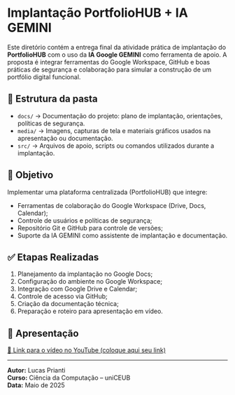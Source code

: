 # Implantação PortfolioHUB + IA GEMINI

Este diretório contém a entrega final da atividade prática de implantação do **PortfolioHUB** com o uso da **IA Google GEMINI** como ferramenta de apoio. A proposta é integrar ferramentas do Google Workspace, GitHub e boas práticas de segurança e colaboração para simular a construção de um portfólio digital funcional.

## 🔧 Estrutura da pasta

- `docs/` → Documentação do projeto: plano de implantação, orientações, políticas de segurança.
- `media/` → Imagens, capturas de tela e materiais gráficos usados na apresentação ou documentação.
- `src/` → Arquivos de apoio, scripts ou comandos utilizados durante a implantação.

## 🎯 Objetivo

Implementar uma plataforma centralizada (PortfolioHUB) que integre:
- Ferramentas de colaboração do Google Workspace (Drive, Docs, Calendar);
- Controle de usuários e políticas de segurança;
- Repositório Git e GitHub para controle de versões;
- Suporte da IA GEMINI como assistente de implantação e documentação.

## ✅ Etapas Realizadas

1. Planejamento da implantação no Google Docs;
2. Configuração do ambiente no Google Workspace;
3. Integração com Google Drive e Calendar;
4. Controle de acesso via GitHub;
5. Criação da documentação técnica;
6. Preparação e roteiro para apresentação em vídeo.

## 📎 Apresentação

[🔗 Link para o vídeo no YouTube (coloque aqui seu link)](https://youtube.com)

---

**Autor:** Lucas Prianti  
**Curso:** Ciência da Computação – uniCEUB  
**Data:** Maio de 2025
